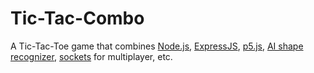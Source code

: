 # Tic-Tac-Combo
A Tic-Tac-Toe game that combines [Node.js](https://nodejs.org/), [ExpressJS](https://expressjs.com/), [p5.js](https://p5js.org/), [AI shape recognizer](https://www.npmjs.com/package/drawn-shape-recognizer), [sockets](https://socket.io/) for multiplayer, etc.
